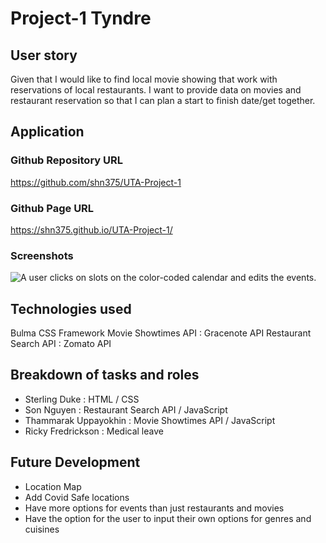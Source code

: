 # Project-1 Tyndre

## User story
Given that I would like to find local movie showing that work with reservations of local restaurants. 
I want to provide data on movies and restaurant reservation so that I can plan a start to finish date/get together.


## Application

### Github Repository URL
https://github.com/shn375/UTA-Project-1

### Github Page URL
https://shn375.github.io/UTA-Project-1/

### Screenshots
![A user clicks on slots on the color-coded calendar and edits the events.](./assets/images/project1_tyndre.png)

## Technologies used
Bulma CSS Framework
Movie Showtimes API : Gracenote API
Restaurant Search API : Zomato API

## Breakdown of tasks and roles
- Sterling Duke : HTML / CSS
- Son Nguyen : Restaurant Search API / JavaScript
- Thammarak Uppayokhin : Movie Showtimes API / JavaScript
- Ricky Fredrickson : Medical leave

## Future Development
- Location Map
- Add Covid Safe locations
- Have more options for events than just restaurants and movies
- Have the option for the user to input their own options for genres and cuisines

